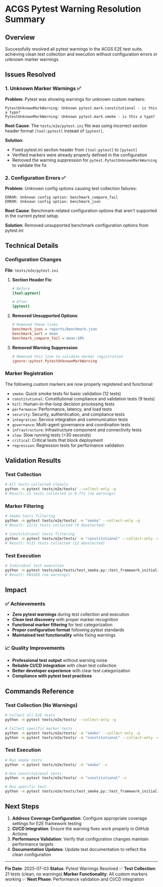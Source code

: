 # ACGS Pytest Warning Resolution Summary

<!-- Constitutional Hash: cdd01ef066bc6cf2 -->


## Overview

Successfully resolved all pytest warnings in the ACGS E2E test suite, achieving clean test collection and execution without configuration errors or unknown marker warnings.

## Issues Resolved

### 1. Unknown Marker Warnings ✅

**Problem**: Pytest was showing warnings for unknown custom markers:
```
PytestUnknownMarkWarning: Unknown pytest.mark.constitutional - is this a typo?
PytestUnknownMarkWarning: Unknown pytest.mark.smoke - is this a typo?
```

**Root Cause**: The `tests/e2e/pytest.ini` file was using incorrect section header format `[tool:pytest]` instead of `[pytest]`.

**Solution**:
- Fixed pytest.ini section header from `[tool:pytest]` to `[pytest]`
- Verified markers were already properly defined in the configuration
- Removed the warning suppression for `pytest.PytestUnknownMarkWarning` to validate the fix

### 2. Configuration Errors ✅

**Problem**: Unknown config options causing test collection failures:
```
ERROR: Unknown config option: benchmark_compare_fail
ERROR: Unknown config option: benchmark_json
```

**Root Cause**: Benchmark-related configuration options that aren't supported in the current pytest setup.

**Solution**: Removed unsupported benchmark configuration options from pytest.ini

## Technical Details

### Configuration Changes

**File**: `tests/e2e/pytest.ini`

1. **Section Header Fix**:
   ```ini
   # Before
   [tool:pytest]

   # After
   [pytest]
   ```

2. **Removed Unsupported Options**:
   ```ini
   # Removed these lines
   benchmark_json = reports/benchmark.json
   benchmark_sort = mean
   benchmark_compare_fail = mean:10%
   ```

3. **Removed Warning Suppression**:
   ```ini
   # Removed this line to validate marker registration
   ignore::pytest.PytestUnknownMarkWarning
   ```

### Marker Registration

The following custom markers are now properly registered and functional:

- `smoke`: Quick smoke tests for basic validation (12 tests)
- `constitutional`: Constitutional compliance and validation tests (9 tests)
- `hitl`: Human-in-the-loop decision processing tests
- `performance`: Performance, latency, and load tests
- `security`: Security, authentication, and compliance tests
- `integration`: Service integration and communication tests
- `governance`: Multi-agent governance and coordination tests
- `infrastructure`: Infrastructure component and connectivity tests
- `slow`: Slow running tests (>30 seconds)
- `critical`: Critical tests that block deployment
- `regression`: Regression tests for performance validation

## Validation Results

### Test Collection
```bash
# All tests collected cleanly
python -m pytest tests/e2e/tests/ --collect-only -q
# Result: 21 tests collected in 0.77s (no warnings)
```

### Marker Filtering
```bash
# Smoke tests filtering
python -m pytest tests/e2e/tests/ -m "smoke" --collect-only -q
# Result: 12/21 tests collected (9 deselected)

# Constitutional tests filtering
python -m pytest tests/e2e/tests/ -m "constitutional" --collect-only -q
# Result: 9/21 tests collected (12 deselected)
```

### Test Execution
```bash
# Individual test execution
python -m pytest tests/e2e/tests/test_smoke.py::test_framework_initialization -v
# Result: PASSED (no warnings)
```

## Impact

### ✅ Achievements
- **Zero pytest warnings** during test collection and execution
- **Clean test discovery** with proper marker recognition
- **Functional marker filtering** for test categorization
- **Proper configuration format** following pytest standards
- **Maintained test functionality** while fixing warnings

### 📈 Quality Improvements
- **Professional test output** without warning noise
- **Reliable CI/CD integration** with clean test collection
- **Better developer experience** with clear test categorization
- **Compliance with pytest best practices**

## Commands Reference

### Test Collection (No Warnings)
```bash
# Collect all E2E tests
python -m pytest tests/e2e/tests/ --collect-only -q

# Collect specific marker tests
python -m pytest tests/e2e/tests/ -m "smoke" --collect-only -q
python -m pytest tests/e2e/tests/ -m "constitutional" --collect-only -q
```

### Test Execution
```bash
# Run smoke tests
python -m pytest tests/e2e/tests/ -m "smoke" -v

# Run constitutional tests
python -m pytest tests/e2e/tests/ -m "constitutional" -v

# Run specific test
python -m pytest tests/e2e/tests/test_smoke.py::test_framework_initialization -v
```

## Next Steps

1. **Address Coverage Configuration**: Configure appropriate coverage settings for E2E framework testing
2. **CI/CD Integration**: Ensure the warning fixes work properly in GitHub Actions
3. **Performance Validation**: Verify that configuration changes maintain performance targets
4. **Documentation Updates**: Update test documentation to reflect the clean configuration

---

**Fix Date**: 2025-07-03
**Status**: Pytest Warnings Resolved ✅
**Test Collection**: 21 tests (clean, no warnings)
**Marker Functionality**: All custom markers working ✅
**Next Phase**: Performance validation and CI/CD integration
